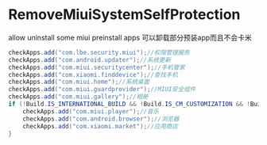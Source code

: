 # RemoveMiuiSystemSelfProtection
allow uninstall some miui preinstall apps
可以卸载部分预装app而且不会卡米

```java
checkApps.add("com.lbe.security.miui");//权限管理服务
checkApps.add("com.android.updater");//系统更新
checkApps.add("com.miui.securitycenter");//手机管家
checkApps.add("com.xiaomi.finddevice");//查找手机
checkApps.add("com.miui.home");//系统桌面
checkApps.add("com.miui.guardprovider");//MIUI安全组件
checkApps.add("com.miui.gallery");//相册
if (!Build.IS_INTERNATIONAL_BUILD && !Build.IS_CM_CUSTOMIZATION && !Build.IS_CM_CUSTOMIZATION_TEST) {
    checkApps.add("com.miui.player");//音乐
    checkApps.add("com.android.browser");//浏览器
    checkApps.add("com.xiaomi.market");//应用商店
}
```
